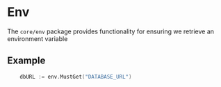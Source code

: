 # Env
The `core/env` package provides functionality for ensuring we retrieve an environment variable

## Example

```go
    dbURL := env.MustGet("DATABASE_URL")
```